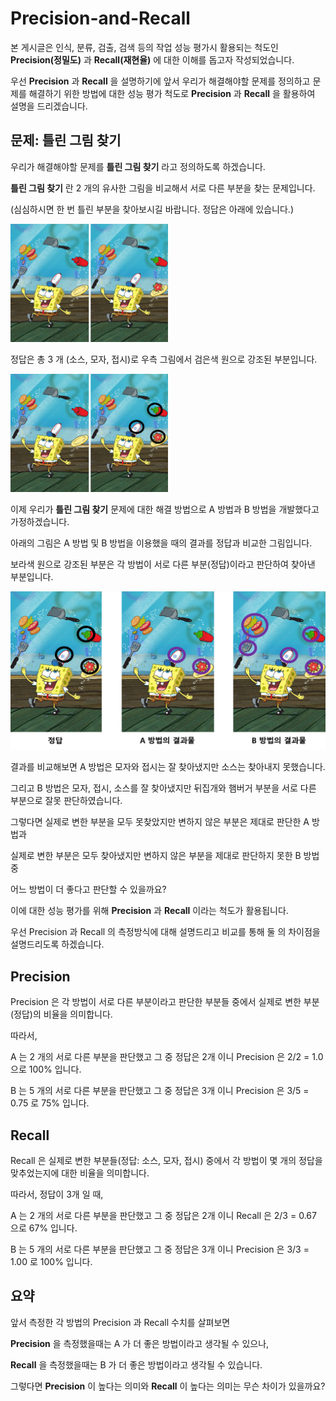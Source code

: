 # Precision-and-Recall

본 게시글은 인식, 분류, 검출, 검색 등의 작업 성능 평가시 활용되는 척도인 **Precision(정밀도)** 과 **Recall(재현율)** 에 대한 이해를 돕고자 작성되었습니다.

우선 **Precision** 과 **Recall** 을 설명하기에 앞서 우리가 해결해야할 문제를 정의하고 문제를 해결하기 위한 방법에 대한 성능 평가 척도로 **Precision** 과 **Recall** 을 활용하여 설명을 드리겠습니다.

## 문제: 틀린 그림 찾기

우리가 해결해야할 문제를 **틀린 그림 찾기** 라고 정의하도록 하겠습니다.

**틀린 그림 찾기** 란 2 개의 유사한 그림을 비교해서 서로 다른 부분을 찾는 문제입니다.

(심심하시면 한 번 틀린 부분을 찾아보시길 바랍니다. 정답은 아래에 있습니다.)

<img src="./figures/sponge.jpg" width="50%">

정답은 총 3 개 (소스, 모자, 접시)로 우측 그림에서 검은색 원으로 강조된 부분입니다.

<img src="./figures/answer.png" width="50%">

이제 우리가 **틀린 그림 찾기** 문제에 대한 해결 방법으로 A 방법과 B 방법을 개발했다고 가정하겠습니다.

아래의 그림은 A 방법 및 B 방법을 이용했을 때의 결과를 정답과 비교한 그림입니다. 

보라색 원으로 강조된 부분은 각 방법이 서로 다른 부분(정답)이라고 판단하여 찾아낸 부분입니다.

![results](./figures/results.png)

결과를 비교해보면 A 방법은 모자와 접시는 잘 찾아냈지만 소스는 찾아내지 못했습니다. 

그리고 B 방법은 모자, 접시, 소스를 잘 찾아냈지만 뒤집개와 햄버거 부분을 서로 다른 부분으로 잘못 판단하였습니다.

그렇다면 실제로 변한 부분을 모두 못찾았지만 변하지 않은 부분은 제대로 판단한 A 방법과 

실제로 변한 부분은 모두 찾아냈지만 변하지 않은 부분을 제대로 판단하지 못한 B 방법 중 

어느 방법이 더 좋다고 판단할 수 있을까요?

이에 대한 성능 평가를 위해 **Precision** 과 **Recall** 이라는 척도가 활용됩니다.

우선 Precision 과 Recall 의 측정방식에 대해 설명드리고 비교를 통해 둘 의 차이점을 설명드리도록 하겠습니다.

## Precision

Precision 은 각 방법이 서로 다른 부분이라고 판단한 부분들 중에서 실제로 변한 부분(정답)의 비율을 의미합니다.

따라서,

A 는 2 개의 서로 다른 부분을 판단했고 그 중 정답은 2개 이니 Precision 은 2/2 = 1.0 으로 100% 입니다. 

B 는 5 개의 서로 다른 부분을 판단했고 그 중 정답은 3개 이니 Precision 은 3/5 = 0.75 로 75% 입니다.

## Recall

Recall 은 실제로 변한 부분들(정답: 소스, 모자, 접시) 중에서 각 방법이 몇 개의 정답을 맞추었는지에 대한 비율을 의미합니다.

따라서, 정답이 3개 일 때,

A 는 2 개의 서로 다른 부분을 판단했고 그 중 정답은 2개 이니 Recall 은 2/3 = 0.67 으로 67% 입니다. 

B 는 5 개의 서로 다른 부분을 판단했고 그 중 정답은 3개 이니 Precision 은 3/3 = 1.00 로 100% 입니다.

##  요약

앞서 측정한 각 방법의 Precision 과 Recall 수치를 살펴보면 

**Precision** 을 측정했을때는 A 가 더 좋은 방법이라고 생각될 수 있으나, 

**Recall** 을 측정했을때는 B 가 더 좋은 방법이라고 생각될 수 있습니다.

그렇다면 **Precision** 이 높다는 의미와 **Recall** 이 높다는 의미는 무슨 차이가 있을까요?

